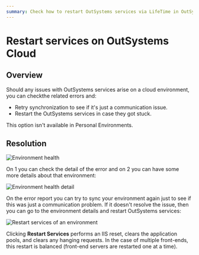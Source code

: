 ```yaml
---
summary: Check how to restart OutSystems services via LifeTime in OutSystems Cloud infrastructures.
---
```


# Restart services on OutSystems Cloud


## Overview 

Should any issues with OutSystems services arise on a cloud environment, you can checkthe related errors and:

* Retry synchronization to see if it's just a communication issue.
* Restart the OutSystems services in case they got stuck.


This option isn't available in Personal Environments.


## Resolution 

![Environment health](images/restart-cloud-health-lt.png)

On 1 you can check the detail of the error and on 2 you can have some more details about that environment:

![Environment health detail](images/restart-cloud-status-lt.png)

On the error report you can try to sync your environment again just to see if this was just a communication problem. If it doesn't resolve the issue, then you can go to the environment details and restart OutSystems services:


![Restart services of an environment](images/restart-cloud-lt.png)

<div class="info" markdown="1">

Clicking **Restart Services** performs an IIS reset, clears the application pools, and clears any hanging requests. In the case of multiple front-ends, this restart is balanced (front-end servers are restarted one at a time).

</div>
